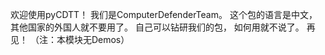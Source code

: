 欢迎使用pyCDTT！
我们是ComputerDefenderTeam。
这个包的语言是中文，
其他国家的外国人就不要用了。
自己可以钻研我们的包，
如何用就不说了。
再见！
（注：本模块无Demos）